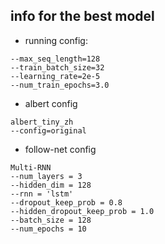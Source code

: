 ## info for the best model


* running config:
```
--max_seq_length=128
--train_batch_size=32
--learning_rate=2e-5
--num_train_epochs=3.0
```

* albert config
```
albert_tiny_zh
--config=original
```

* follow-net config
```
Multi-RNN
--num_layers = 3  
--hidden_dim = 128  
--rnn = 'lstm'  
--dropout_keep_prob = 0.8
--hidden_dropout_keep_prob = 1.0 
--batch_size = 128  
--num_epochs = 10  
```